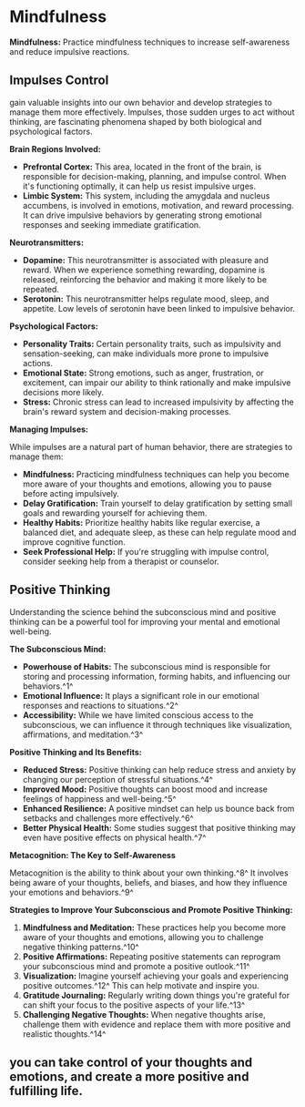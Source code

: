 # Mindfulness

**Mindfulness:** Practice mindfulness techniques to increase self-awareness and reduce impulsive reactions.

## Impulses Control

 gain valuable insights into our own behavior and develop strategies to manage them more effectively. Impulses, those sudden urges to act without thinking, are fascinating phenomena shaped by both biological and psychological factors.

**Brain Regions Involved:**

- **Prefrontal Cortex:** This area, located in the front of the brain, is responsible for decision-making, planning, and impulse control. When it's functioning optimally, it can help us resist impulsive urges.
- **Limbic System:** This system, including the amygdala and nucleus accumbens, is involved in emotions, motivation, and reward processing. It can drive impulsive behaviors by generating strong emotional responses and seeking immediate gratification.

**Neurotransmitters:**

- **Dopamine:** This neurotransmitter is associated with pleasure and reward. When we experience something rewarding, dopamine is released, reinforcing the behavior and making it more likely to be repeated.
- **Serotonin:** This neurotransmitter helps regulate mood, sleep, and appetite. Low levels of serotonin have been linked to impulsive behavior.

**Psychological Factors:**

- **Personality Traits:** Certain personality traits, such as impulsivity and sensation-seeking, can make individuals more prone to impulsive actions.
- **Emotional State:** Strong emotions, such as anger, frustration, or excitement, can impair our ability to think rationally and make impulsive decisions more likely.
- **Stress:** Chronic stress can lead to increased impulsivity by affecting the brain's reward system and decision-making processes.

**Managing Impulses:**

While impulses are a natural part of human behavior, there are strategies to manage them:

- **Mindfulness:** Practicing mindfulness techniques can help you become more aware of your thoughts and emotions, allowing you to pause before acting impulsively.
- **Delay Gratification:** Train yourself to delay gratification by setting small goals and rewarding yourself for achieving them.
- **Healthy Habits:** Prioritize healthy habits like regular exercise, a balanced diet, and adequate sleep, as these can help regulate mood and improve cognitive function.
- **Seek Professional Help:** If you're struggling with impulse control, consider seeking help from a therapist or counselor.

## Positive Thinking

Understanding the science behind the subconscious mind and positive thinking can be a powerful tool for improving your mental and emotional well-being.

**The Subconscious Mind:**

- **Powerhouse of Habits:** The subconscious mind is responsible for storing and processing information, forming habits, and influencing our behaviors.^1^
- **Emotional Influence:** It plays a significant role in our emotional responses and reactions to situations.^2^
- **Accessibility:** While we have limited conscious access to the subconscious, we can influence it through techniques like visualization, affirmations, and meditation.^3^

**Positive Thinking and Its Benefits:**

- **Reduced Stress:** Positive thinking can help reduce stress and anxiety by changing our perception of stressful situations.^4^
- **Improved Mood:** Positive thoughts can boost mood and increase feelings of happiness and well-being.^5^
- **Enhanced Resilience:** A positive mindset can help us bounce back from setbacks and challenges more effectively.^6^
- **Better Physical Health:** Some studies suggest that positive thinking may even have positive effects on physical health.^7^

**Metacognition: The Key to Self-Awareness**

Metacognition is the ability to think about your own thinking.^8^ It involves being aware of your thoughts, beliefs, and biases, and how they influence your emotions and behaviors.^9^

**Strategies to Improve Your Subconscious and Promote Positive Thinking:**

1. **Mindfulness and Meditation:** These practices help you become more aware of your thoughts and emotions, allowing you to challenge negative thinking patterns.^10^
2. **Positive Affirmations:** Repeating positive statements can reprogram your subconscious mind and promote a positive outlook.^11^
3. **Visualization:** Imagine yourself achieving your goals and experiencing positive outcomes.^12^ This can help motivate and inspire you.
4. **Gratitude Journaling:** Regularly writing down things you're grateful for can shift your focus to the positive aspects of your life.^13^
5. **Challenging Negative Thoughts:** When negative thoughts arise, challenge them with evidence and replace them with more positive and realistic thoughts.^14^

## you can take control of your thoughts and emotions, and create a more positive and fulfilling life.
